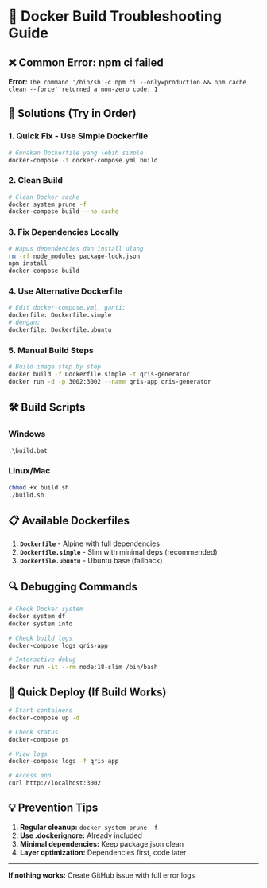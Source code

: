 # 🐛 Docker Build Troubleshooting Guide

## ❌ Common Error: npm ci failed

**Error:** `The command '/bin/sh -c npm ci --only=production && npm cache clean --force' returned a non-zero code: 1`

## 🔧 Solutions (Try in Order)

### 1. Quick Fix - Use Simple Dockerfile
```bash
# Gunakan Dockerfile yang lebih simple
docker-compose -f docker-compose.yml build
```

### 2. Clean Build
```bash
# Clean Docker cache
docker system prune -f
docker-compose build --no-cache
```

### 3. Fix Dependencies Locally
```bash
# Hapus dependencies dan install ulang
rm -rf node_modules package-lock.json
npm install
docker-compose build
```

### 4. Use Alternative Dockerfile
```bash
# Edit docker-compose.yml, ganti:
dockerfile: Dockerfile.simple
# dengan:
dockerfile: Dockerfile.ubuntu
```

### 5. Manual Build Steps
```bash
# Build image step by step
docker build -f Dockerfile.simple -t qris-generator .
docker run -d -p 3002:3002 --name qris-app qris-generator
```

## 🛠️ Build Scripts

### Windows
```cmd
.\build.bat
```

### Linux/Mac
```bash
chmod +x build.sh
./build.sh
```

## 📋 Available Dockerfiles

1. **`Dockerfile`** - Alpine with full dependencies
2. **`Dockerfile.simple`** - Slim with minimal deps (recommended)
3. **`Dockerfile.ubuntu`** - Ubuntu base (fallback)

## 🔍 Debugging Commands

```bash
# Check Docker system
docker system df
docker system info

# Check build logs
docker-compose logs qris-app

# Interactive debug
docker run -it --rm node:18-slim /bin/bash
```

## 🚀 Quick Deploy (If Build Works)

```bash
# Start containers
docker-compose up -d

# Check status
docker-compose ps

# View logs
docker-compose logs -f qris-app

# Access app
curl http://localhost:3002
```

## 💡 Prevention Tips

1. **Regular cleanup:** `docker system prune -f`
2. **Use .dockerignore:** Already included
3. **Minimal dependencies:** Keep package.json clean
4. **Layer optimization:** Dependencies first, code later

---

**If nothing works:** Create GitHub issue with full error logs